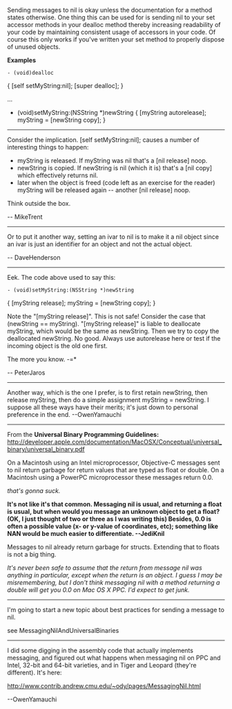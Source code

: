 

Sending messages to nil is okay unless the documentation for a method states otherwise. One thing this can be used for is sending nil to your set accessor methods in your dealloc method thereby increasing readability of your code by maintaining consistent usage of accessors in your code. Of course this only works if you've written your set method to properly dispose of unused objects.

**Examples**

    - (void)dealloc
{
	[self setMyString:nil];
	[super dealloc];
}

...

- (void)setMyString:(NSString *)newString
{
	[myString autorelease];
	myString = [newString copy];
}

----

Consider the implication. [self setMyString:nil]; causes a number of interesting things to happen:


* myString is released. If myString was nil that's a [nil release] noop.
* newString is copied. If newString is nil (which it is) that's a [nil copy] which effectively returns nil.
* later when the object is freed (code left as an exercise for the reader) myString will be released again -- another [nil release] noop.


Think outside the box.

-- MikeTrent

----

Or to put it another way, setting an ivar to nil is to make it a nil object since an ivar is just an identifier for an object and not the actual object.

-- DaveHenderson

----

Eek.  The code above used to say this:

    - (void)setMyString:(NSString *)newString
{
	[myString release];
	myString = [newString copy];
}

Note the "[myString release]".  This is not safe!  Consider the case that (newString == myString).  "[myString release]" is liable to deallocate myString, which would be the same as newString.  Then we try to copy the deallocated newString.  No good.  Always use autorelease here or test if the incoming object is the old one first.

The more you know.  -=*

-- PeterJaros

----

Another way, which is the one I prefer, is to first retain newString, then release myString, then do a simple assignment myString = newString. I suppose all these ways have their merits; it's just down to personal preference in the end. --OwenYamauchi

----

From the **Universal Binary Programming Guidelines:**
http://developer.apple.com/documentation/MacOSX/Conceptual/universal_binary/universal_binary.pdf

On a Macintosh using an Intel microprocessor, Objective-C messages sent to     nil return garbage for return values that are typed as     float or     double. On a Macintosh using a PowerPC microprocessor these messages return     0.0.

*that's gonna suck.*

**It's not like it's that common. Messaging     nil is usual, and returning a     float is usual, but when would you message an unknown object to get a     float? (OK, I just thought of two or three as I was writing this) Besides,     0.0 is often a possible value (x- or y-value of coordinates, etc); something like     NAN would be much easier to differentiate. --JediKnil**

Messages to nil already return garbage for structs. Extending that to floats is not a big thing.

*It's never been safe to assume that the return from message nil was anything in particular, except when the return is an object.  I guess I may be misremembering, but I don't think messaging nil with a method returning a double will get you 0.0 on Mac OS X PPC.  I'd expect to get junk.*

----

I'm going to start a new topic about best practices for sending a message to nil.

see MessagingNilAndUniversalBinaries

----

I did some digging in the assembly code that actually implements messaging, and figured out what happens when messaging nil on PPC and Intel, 32-bit and 64-bit varieties, and in Tiger and Leopard (they're different). It's here:

http://www.contrib.andrew.cmu.edu/~ody/pages/MessagingNil.html

--OwenYamauchi
